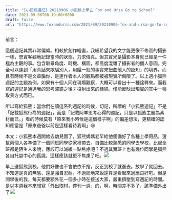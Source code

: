 ```yaml
---
title: "[小狐熊週記] 20210906 小狐熊上學去 Fox and Ursa Go to School"
date: 2021-09-06T08:19:00+0800
draft: false
url: "https://www.foxandursa.com/2021/09/20210906-fox-and-ursa-go-to-school.html"
---
```


前言：

這個週記其實非常偏頗。相較於創作繪畫，我總希望我的文字能更像不修圖的攝影一樣，忠實客觀地記錄當時的狀態，力求傳真。但其實光是攝影本身就已經是一件極為主觀的事。包含取景角度、時機、構圖，都高度混雜了攝影者的個人意圖。完全可以達到「用真話來欺騙別人，用鐵一般的事實來扭曲他人的認知」的境界。而且有時候不是文章騙你，是連作者本人的觀點都被被現實所侷限了。以上週小狐熊週記的主題為例，如果有十個人同在現場觀察，大概可以看出十一種詮釋來。而我寫的週記是通過我的思考濾鏡之後才投射出來的樣貌。僅能反映出現實的其中一種取景方式而已。

所以寫給狐熊：當你們在讀這系列週記的時候，切記，所謂的「小狐熊週記」不是「記載狐熊行為的週記」，而是「記載阿羊思考心得的週記，只是以狐熊主題為素材而已。」看的時候莫有「原來我小時候是這個樣子啊」的偏差想法，更精確的認知應當是「原來爸爸以前是這樣看待我啊」😆

本文：小狐熊本週開始去幼兒園了，狐熊媽媽老早給他倆備好了各種上學用品。還幫兩個人各準備了一個同班同學從家裡帶去。自備比較熟悉的同學去學校，比起全班都是陌生人來說，應該可以減緩一點焦慮吧？不過其實班上也有幾位同學是狐熊各自托嬰中心的舊識，這樣應該就更不焦慮了吧。![]($https://blogger.googleusercontent.com/img/b/R29vZ2xl/AVvXsEihm7lWGSFVxGfad_XTARDhlHT1IA1U6HBkdadRY-kQ8yyP-eGtptsHAdke3uvyAe6VIT4i_RE7oAP8K3CiY7K-rxWy22rRLjU8Chr5DTwNz5fBaWbg75Hq6XityM1jIZ0kLOyHYZk55xc/)

早上送狐熊到校，他們好像也不會依依不捨，反正到校了就進去。放學了就回去。不知道是真的無感、還是強自忍耐。不過總地來說還算是看起來適應良好吧。但是開學後的我，每天都要額外花一個多小時在接送大家，嚴重擠壓到寫週記的時間。是以本週我本來想寫「外出取材，停刊一週」的，啊，時間差不多了，該準備外出了![]($https://static.xx.fbcdn.net/images/emoji.php/v9/t91/1/16/1f625.png)
